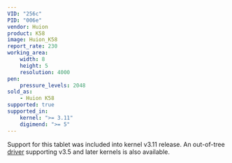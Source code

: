 ```yaml
---
VID: "256c"
PID: "006e"
vendor: Huion
product: K58
image: Huion_K58
report_rate: 230
working_area:
    width: 8
    height: 5
    resolution: 4000
pen:
    pressure_levels: 2048
sold_as:
    - Huion K58
supported: true
supported_in:
    kernel: ">= 3.11"
    digimend: ">= 5"
---
```

Support for this tablet was included into kernel v3.11 release. An out-of-tree [driver](https://github.com/DIGImend/digimend-kernel-drivers) supporting v3.5 and later kernels is also available.

